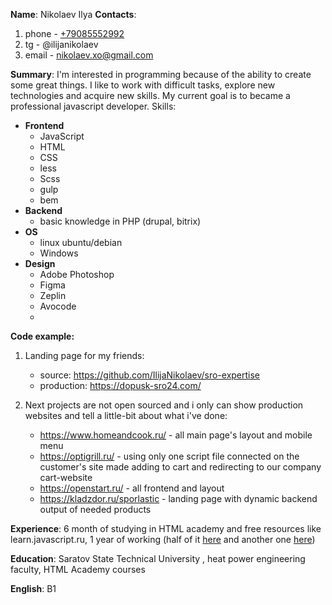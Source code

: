 **Name**: Nikolaev Ilya
**Contacts**: 
1. phone - [+79085552992](tel:+79085552992)
2. tg - @ilijanikolaev
3. email - [nikolaev.xo@gmail.com](mailto:nikolaev.xo@gmail.com)

**Summary**: I'm interested in programming because of the ability to create some great things. I like to work with difficult
tasks, explore new technologies and acquire new skills. My current goal is to became a professional javascript developer.
Skills:
* **Frontend**
  * JavaScript
  * HTML
  * CSS
  * less
  * Scss
  * gulp
  * bem
 * **Backend**
   * basic knowledge in PHP (drupal, bitrix)
* **OS**
  * linux ubuntu/debian
  * Windows
* **Design**
  * Adobe Photoshop
  * Figma
  * Zeplin
  * Avocode
  * 
**Code example:**
1. Landing page for my friends:
   * source: https://github.com/IlijaNikolaev/sro-expertise
   * production: https://dopusk-sro24.com/
              
 2. Next projects are not open sourced and i only can show production websites and tell a little-bit about what i've done:
    * https://www.homeandcook.ru/ - all main page's layout and mobile menu
    * https://optigrill.ru/ - using only one script file connected on the customer's site made adding to cart and redirecting to our company cart-website
    * https://openstart.ru/ - all frontend and layout
    * https://kladzdor.ru/sporlastic - landing page with dynamic backend output of needed products

**Experience**: 6 month of studying in HTML academy and free resources like learn.javascript.ru,
            1 year of working (half of it [here](https://openstart.ru/) and another one [here](http://fim.ltd/))

**Education**: Saratov State Technical University , heat power engineering faculty, HTML Academy courses

**English**: B1
